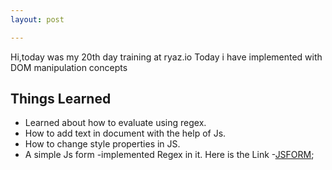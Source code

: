```yaml
---
layout: post

---
```

Hi,today was my 20th day training at ryaz.io 
Today i have implemented with DOM manipulation concepts
## Things Learned
* Learned about how to evaluate using regex.
* How to add text in document with the help of Js.
* How to change style properties in JS.
* A simple Js form -implemented Regex in it.
Here is the Link -[JSFORM](https://javascriptrepo.vercel.app/);